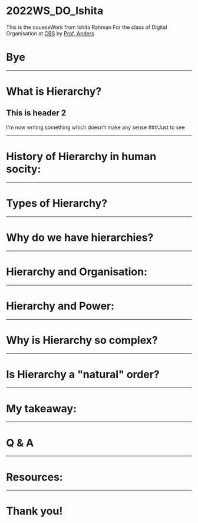 # 2022WS_DO_Ishita

This is the coueseWork from Ishita Rahman For the class of Digital Organisation at [CBS](https://cbs.de) by [Prof. Anders](https://ulrich-anders.eu/)

# Bye

--- 

# What is Hierarchy?
## This is header 2
I'm now writing something which doesn't make any sense
###Just to see

---

# History of Hierarchy in human socity:

---

# Types of Hierarchy?

---

# Why do we have hierarchies?

---

# Hierarchy and Organisation:

---

# Hierarchy and Power:

---

# Why is Hierarchy so complex?

---

# Is Hierarchy a "natural" order?

---

# My takeaway:

---

# Q & A

---

# Resources:

---

# Thank you!
